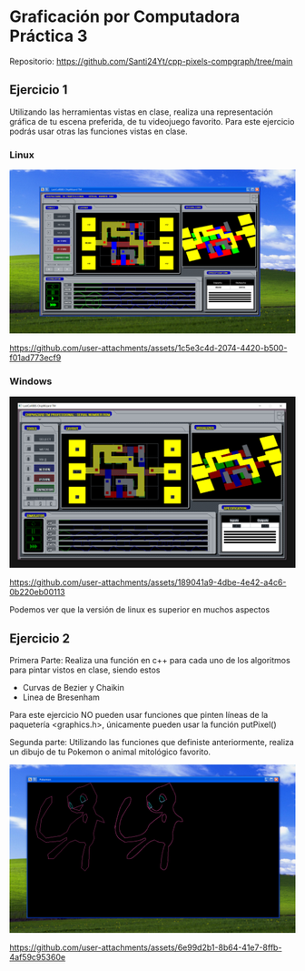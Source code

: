 # Graficación por Computadora Práctica 3

Repositorio: https://github.com/Santi24Yt/cpp-pixels-compgraph/tree/main

## Ejercicio 1
Utilizando las herramientas vistas en clase, realiza una representación gráfica de tu escena
preferida, de tu videojuego favorito. Para este ejercicio podrás usar otras las funciones vistas en clase.

### Linux
![Screenshot](https://github.com/Santi24Yt/cpp-pixels-compgraph/blob/main/assets/linuxlastcallss.png?raw=true)



https://github.com/user-attachments/assets/1c5e3c4d-2074-4420-b500-f01ad773ecf9



### Windows
![Screenshot](https://github.com/Santi24Yt/cpp-pixels-compgraph/blob/main/assets/windowslastcallss.png?raw=true)



https://github.com/user-attachments/assets/189041a9-4dbe-4e42-a4c6-0b220eb00113



Podemos ver que la versión de linux es superior en muchos aspectos

## Ejercicio 2
Primera Parte: Realiza una función en c++ para cada uno de los algoritmos para pintar vistos en clase, siendo
estos
- Curvas de Bezier y Chaikin
- Linea de Bresenham

Para este ejercicio NO pueden usar funciones que pinten líneas de la paquetería <graphics.h>, únicamente
pueden usar la función putPixel()

Segunda parte: Utilizando las funciones que definiste anteriormente, realiza un dibujo de tu Pokemon o animal
mitológico favorito.

![Screenshot](https://github.com/Santi24Yt/cpp-pixels-compgraph/blob/main/assets/linuxpokemonss.png?raw=true)



https://github.com/user-attachments/assets/6e99d2b1-8b64-41e7-8ffb-4af59c95360e


